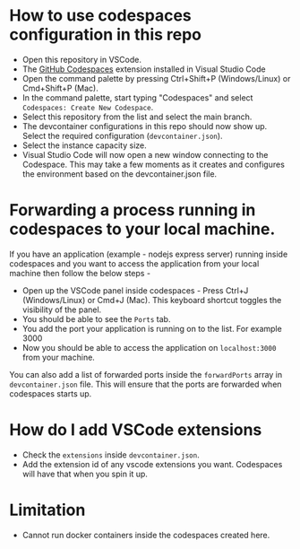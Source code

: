 # How to use codespaces configuration in this repo

* Open this repository in VSCode.
* The [GitHub Codespaces](https://marketplace.visualstudio.com/items?itemName=GitHub.codespaces) extension installed in Visual Studio Code
* Open the command palette by pressing Ctrl+Shift+P (Windows/Linux) or Cmd+Shift+P (Mac).
* In the command palette, start typing "Codespaces" and select `Codespaces: Create New Codespace`.
* Select this repository from the list and select the main branch.
* The devcontainer configurations in this repo should now show up. Select the required configuration (`devcontainer.json`).
* Select the instance capacity size.
* Visual Studio Code will now open a new window connecting to the Codespace. This may take a few moments as it creates and configures the environment based on the devcontainer.json file.


# Forwarding a process running in codespaces to your local machine.

If you have an application (example - nodejs express server) running inside codespaces and you want to access the application from your local machine then follow the below steps - 
* Open up the VSCode panel inside codespaces - Press Ctrl+J (Windows/Linux) or Cmd+J (Mac). This keyboard shortcut toggles the visibility of the panel.
* You should be able to see the `Ports` tab.
* You add the port your application is running on to the list. For example 3000
* Now you should be able to access the application on `localhost:3000` from your machine.

You can also add a list of forwarded ports inside the `forwardPorts` array in `devcontainer.json` file. This will ensure that the ports are forwarded when codespaces starts up.

# How do I add VSCode extensions

* Check the `extensions` inside `devcontainer.json`.
* Add the extension id of any vscode extensions you want. Codespaces will have that when you spin it up.


# Limitation

* Cannot run docker containers inside the codespaces created here.